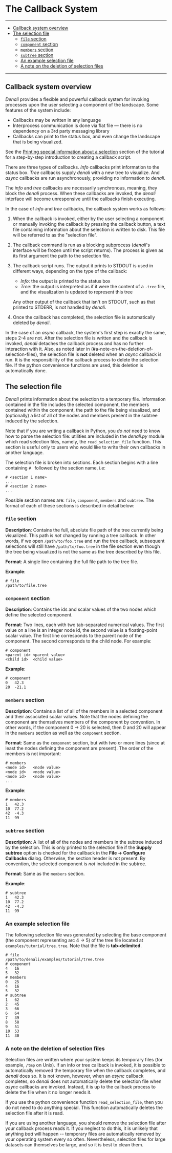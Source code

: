 # The Callback System

---

- [Callback system overview](#callback-system-overview)
- [The selection file](#the-selection-file)
    - [`file` section](#file-section)
    - [`component` section](#component-section)
    - [`members` section](#members-section)
    - [`subtree` section](#subtree-section)
    - [An example selection file](#an-example-selection-file)
    - [A note on the deletion of selection
      files](#a-note-on-the-deletion-of-selection-files)

---

## Callback system overview

*Denali* provides a flexible and powerful callback system for invoking processes
upon the user selecting a component of the landscape. Some features of the
system include:

- Callbacks may be written in any language
- Interprocess communication is done via flat file &mdash; there is no
  dependency on a 3rd party messaging library
- Callbacks can print to the status box, and even change the landscape that is
  being visualized.

See the [Printing special information about a
selection](tutorial.html#printing-special-information-about-a-selection)
section of the tutorial for a step-by-step introduction to creating a callback
script. 

There are three types of callbacks. *Info* callbacks print information to the
status box. *Tree* callbacks supply *denali* with a new tree to visualize. And
*async* callbacks are run asynchronously, providing no information to *denali*.

The *info* and *tree* callbacks are necessarily synchronous, meaning, they block
the *denali* process. When these callbacks are invoked, the *denali* interface
will become unresponsive until the callbacks finish executing. 

In the case of *info* and *tree* callbacks, the callback system works as follows:

1. When the callback is invoked, either by the user selecting a component or
   manually invoking the callback by pressing the callback button, a text file
   containing information about the selection is written to disk. This file will
   be referred to as the "selection file".

2. The callback command is run as a blocking subprocess (*denali*'s interface will
   be frozen until the script returns). The process is given as its first
   argument the path to the selection file.

3. The callback script runs. The output it prints to STDOUT is used in different
   ways, depending on the type of the callback:

   - *Info*: the output is printed to the status box
   - *Tree*: the output is interpreted as if it were the content of a `.tree`
   file, and the visualization is updated to represent this tree

    Any other output of the callback that isn't on STDOUT, such as that printed
    to STDERR, is not handled by *denali*.

4. Once the callback has completed, the selection file is automatically deleted
   by *denali*.

In the case of an *async* callback, the system's first step is exactly the same,
steps 2-4 are not. After the selection file is written and the callback is
invoked, *denali* detaches the callback process and has no further interaction
with it. Also, as noted later in (#a-note-on-the-deletion-of-selection-files),
the selection file is **not** deleted when an *async* callback is run. It is the
responsibility of the callback process to delete the selection file. If the
python convenience functions are used, this deletion is automatically done.


## The selection file
*Denali* prints information about the selection to a temporary file. Information
contained in the file includes the selected component, the members contained
within the component, the path to the file being visualized, and (optionally) a
list of all of the nodes and members present in the subtree induced by the
selection.

Note that if you are writing a callback in Python, you *do not* need to know how
to parse the selection file: utilities are included in the *denali.py* module
which read selection files, namely, the `read_selection_file` function. This
section is useful only to users who would like to write their own callbacks in
another language.

The selection file is broken into sections. Each section begins with a line
containing `# ` followed by the section name, i.e:

~~~~
# <section 1 name>
...
# <section 2 name>
...
~~~~

Possible section names are:
`file`, `component`, `members` and `subtree`. The format of each of these
sections is described in detail below:

### `file` section 

**Description**: Contains the full, absolute file path of the tree currently
being visualized.  This path is *not* changed by running a tree callback. In
other words, if we open `/path/to/foo.tree` and run the tree callback,
subsequent selections will still have `/path/to/foo.tree` in the file section
even though the tree being visualized is not the same as the tree described by
this file.

**Format**: A single line containing the full file path to the tree file.

**Example**:

~~~~
# file
/path/to/file.tree
~~~~

### `component` section

**Description**: Contains the ids and scalar values of the two nodes which
define the selected component.

**Format**: Two lines, each with two tab-separated numerical values. The first
value on a line is an integer node id, the second value is a floating-point
scalar value. The first line corresponds to the parent node of the component.
The second corresponds to the child node. For example:

~~~~
# component
<parent id> <parent value>
<child id>  <child value>
~~~~

**Example**:

~~~~
# component
0   42.3
20  -21.1
~~~~

### `members` section

**Description**: Contains a list of all of the members in a selected component
and their associated scalar values. Note that the nodes defining the component
are themselves members of the component by convention. In other words, if the
component 0 → 20 is selected, then 0 and 20 will appear in the `members` section
as well as the `component` section.

**Format**: Same as the `component` section, but with two or more lines (since
at least the nodes defining the component are present). The order of the members
is not important:

~~~
# members
<node id>   <node value>
<node id>   <node value>
<node id>   <node value>
...
~~~

**Example**:

~~~~
# members
1   42.3
10  77.2
42  -4.3
11  99
~~~~

### `subtree` section

**Description**: A list of all of the nodes and members in the subtree induced
by the selection. This is only printed to the selection file if the **Supply
subtree** option is checked for the callback in the **File → Configure
Callbacks** dialog. Otherwise, the section header is not present. By convention,
the selected component is *not* included in the subtree.

**Format**: Same as the `members` section.

**Example**:

~~~~
# subtree
1   42.3
10  77.2
42  -4.3
11  99
~~~~


### An example selection file 

The following selection file was generated by selecting the base component (the
component representing arc 4 → 5) of the tree file located at
`examples/tutorial/tree.tree`. Note that the file is **tab-delimited**.

~~~~
# file
/path/to/denali/examples/tutorial/tree.tree
# component
4	16
5	32
# members
0	25
4	16
5	32
# subtree
1	62
2	45
3	66
6	64
7	39
8	58
9	51
10	53
11	30
~~~~


### A note on the deletion of selection files

Selection files are written where your system keeps its temporary files (for
example, `/tmp` on Unix). If an info or tree callback is invoked, it is possible
to automatically removed the temporary file when the callback completes, and
*denali* does so. It is not known, however, when an *async* callback completes,
so *denali* does not automatically delete the selection file when *async*
callbacks are invoked.  Instead, it is up to the callback process to delete the
file when it no longer needs it.

If you use the python convenience function `read_selection_file`, then you do
not need to do anything special. This function automatically deletes the
selection file after it is read.

If you are using another language, you should remove the selection file after
your callback process reads it. If you neglect to do this, it is unlikely that
anything *bad* will happen -- temporary files are automatically removed by your
operating system every so often. Nevertheless, selection files for large
datasets can themselves be large, and so it is best to clean them.
